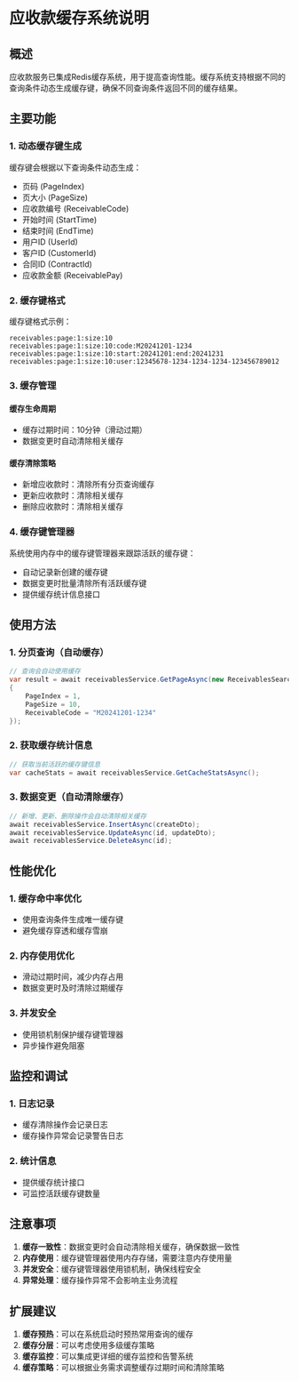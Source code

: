 # 应收款缓存系统说明

## 概述

应收款服务已集成Redis缓存系统，用于提高查询性能。缓存系统支持根据不同的查询条件动态生成缓存键，确保不同查询条件返回不同的缓存结果。

## 主要功能

### 1. 动态缓存键生成

缓存键会根据以下查询条件动态生成：
- 页码 (PageIndex)
- 页大小 (PageSize)
- 应收款编号 (ReceivableCode)
- 开始时间 (StartTime)
- 结束时间 (EndTime)
- 用户ID (UserId)
- 客户ID (CustomerId)
- 合同ID (ContractId)
- 应收款金额 (ReceivablePay)

### 2. 缓存键格式

缓存键格式示例：
```
receivables:page:1:size:10
receivables:page:1:size:10:code:M20241201-1234
receivables:page:1:size:10:start:20241201:end:20241231
receivables:page:1:size:10:user:12345678-1234-1234-1234-123456789012
```

### 3. 缓存管理

#### 缓存生命周期
- 缓存过期时间：10分钟（滑动过期）
- 数据变更时自动清除相关缓存

#### 缓存清除策略
- 新增应收款时：清除所有分页查询缓存
- 更新应收款时：清除相关缓存
- 删除应收款时：清除相关缓存

### 4. 缓存键管理器

系统使用内存中的缓存键管理器来跟踪活跃的缓存键：
- 自动记录新创建的缓存键
- 数据变更时批量清除所有活跃缓存键
- 提供缓存统计信息接口

## 使用方法

### 1. 分页查询（自动缓存）

```csharp
// 查询会自动使用缓存
var result = await receivablesService.GetPageAsync(new ReceivablesSearchDto
{
    PageIndex = 1,
    PageSize = 10,
    ReceivableCode = "M20241201-1234"
});
```

### 2. 获取缓存统计信息

```csharp
// 获取当前活跃的缓存键信息
var cacheStats = await receivablesService.GetCacheStatsAsync();
```

### 3. 数据变更（自动清除缓存）

```csharp
// 新增、更新、删除操作会自动清除相关缓存
await receivablesService.InsertAsync(createDto);
await receivablesService.UpdateAsync(id, updateDto);
await receivablesService.DeleteAsync(id);
```

## 性能优化

### 1. 缓存命中率优化
- 使用查询条件生成唯一缓存键
- 避免缓存穿透和缓存雪崩

### 2. 内存使用优化
- 滑动过期时间，减少内存占用
- 数据变更时及时清除过期缓存

### 3. 并发安全
- 使用锁机制保护缓存键管理器
- 异步操作避免阻塞

## 监控和调试

### 1. 日志记录
- 缓存清除操作会记录日志
- 缓存操作异常会记录警告日志

### 2. 统计信息
- 提供缓存统计接口
- 可监控活跃缓存键数量

## 注意事项

1. **缓存一致性**：数据变更时会自动清除相关缓存，确保数据一致性
2. **内存使用**：缓存键管理器使用内存存储，需要注意内存使用量
3. **并发安全**：缓存键管理器使用锁机制，确保线程安全
4. **异常处理**：缓存操作异常不会影响主业务流程

## 扩展建议

1. **缓存预热**：可以在系统启动时预热常用查询的缓存
2. **缓存分层**：可以考虑使用多级缓存策略
3. **缓存监控**：可以集成更详细的缓存监控和告警系统
4. **缓存策略**：可以根据业务需求调整缓存过期时间和清除策略 